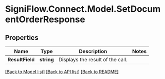 
# SigniFlow.Connect.Model.SetDocumentOrderResponse

## Properties

Name | Type | Description | Notes
------------ | ------------- | ------------- | -------------
**ResultField** | **string** | Displays the result of the call. | 

[[Back to Model list]](../README.md#documentation-for-models)
[[Back to API list]](../README.md#documentation-for-api-endpoints)
[[Back to README]](../README.md)

